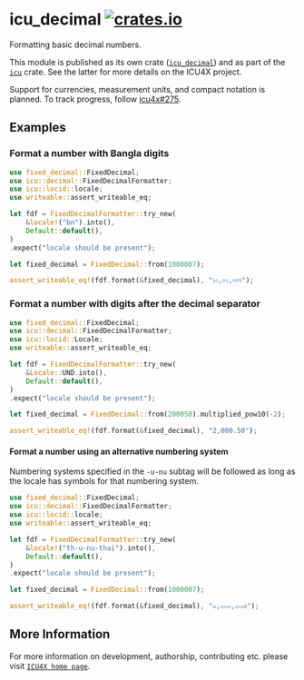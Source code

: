 # icu_decimal [![crates.io](https://img.shields.io/crates/v/icu_decimal)](https://crates.io/crates/icu_decimal)

Formatting basic decimal numbers.

This module is published as its own crate ([`icu_decimal`](https://docs.rs/icu_decimal/latest/icu_decimal/))
and as part of the [`icu`](https://docs.rs/icu/latest/icu/) crate. See the latter for more details on the ICU4X project.

Support for currencies, measurement units, and compact notation is planned. To track progress,
follow [icu4x#275](https://github.com/unicode-org/icu4x/issues/275).

## Examples

### Format a number with Bangla digits

```rust
use fixed_decimal::FixedDecimal;
use icu::decimal::FixedDecimalFormatter;
use icu::locid::locale;
use writeable::assert_writeable_eq;

let fdf = FixedDecimalFormatter::try_new(
    &locale!("bn").into(),
    Default::default(),
)
.expect("locale should be present");

let fixed_decimal = FixedDecimal::from(1000007);

assert_writeable_eq!(fdf.format(&fixed_decimal), "১০,০০,০০৭");
```

### Format a number with digits after the decimal separator

```rust
use fixed_decimal::FixedDecimal;
use icu::decimal::FixedDecimalFormatter;
use icu::locid::Locale;
use writeable::assert_writeable_eq;

let fdf = FixedDecimalFormatter::try_new(
    &Locale::UND.into(),
    Default::default(),
)
.expect("locale should be present");

let fixed_decimal = FixedDecimal::from(200050).multiplied_pow10(-2);

assert_writeable_eq!(fdf.format(&fixed_decimal), "2,000.50");
```

#### Format a number using an alternative numbering system

Numbering systems specified in the `-u-nu` subtag will be followed as long as the locale has
symbols for that numbering system.

```rust
use fixed_decimal::FixedDecimal;
use icu::decimal::FixedDecimalFormatter;
use icu::locid::locale;
use writeable::assert_writeable_eq;

let fdf = FixedDecimalFormatter::try_new(
    &locale!("th-u-nu-thai").into(),
    Default::default(),
)
.expect("locale should be present");

let fixed_decimal = FixedDecimal::from(1000007);

assert_writeable_eq!(fdf.format(&fixed_decimal), "๑,๐๐๐,๐๐๗");
```

[`FixedDecimalFormatter`]: FixedDecimalFormatter

## More Information

For more information on development, authorship, contributing etc. please visit [`ICU4X home page`](https://github.com/unicode-org/icu4x).
